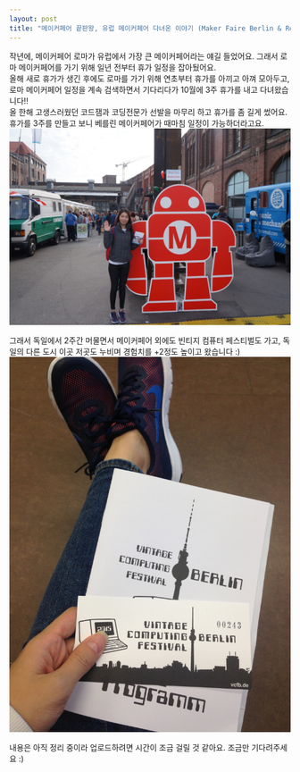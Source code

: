 ```yaml
---
layout: post
title: "메이커페어 끝판왕, 유럽 메이커페어 다녀온 이야기 (Maker Faire Berlin & Rome 2015)"
---
```


작년에, 메이커페어 로마가 유럽에서 가장 큰 메이커페어라는 얘길 들었어요. 그래서 로마 메이커페어를 가기 위해 일년 전부터 휴가 일정을 잡아뒀어요.   
올해 새로 휴가가 생긴 후에도 로마를 가기 위해 연초부터 휴가를 아끼고 아껴 모아두고, 로마 메이커페어 일정을 계속 검색하면서 기다리다가 10월에 3주 휴가를 내고 다녀왔습니다!!   
올 한해 고생스러웠던 코드잼과 코딩전문가 선발을 마무리 하고 휴가를 좀 길게 썼어요.  
휴가를 3주를 만들고 보니 베를린 메이커페어가 때마침 일정이 가능하더라고요.  
<img class="alignnone size-full wp-image-58" src="https://raw.githubusercontent.com/midaeng/articles/gh-pages/images/blog/MF2015-Berlin-1.jpg"/>  

그래서 독일에서 2주간 머물면서 메이커페어 외에도 빈티지 컴퓨터 페스티벌도 가고, 독일의 다른 도시 이곳 저곳도 누비며 경험치를 +2정도 높이고 왔습니다 :)  
<img class="alignnone size-full wp-image-58" src="https://raw.githubusercontent.com/midaeng/articles/gh-pages/images/blog/BCFB-2015.jpg"/>  

내용은 아직 정리 중이라 업로드하려면 시간이 조금 걸릴 것 같아요. 조금만 기다려주세요 :)   


